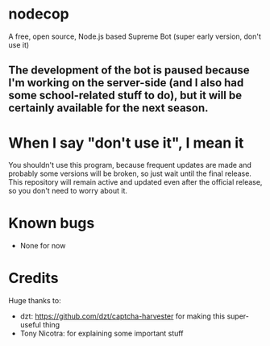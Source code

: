 # nodecop
A free, open source, Node.js based Supreme Bot (super early version, don't use it)

## The development of the bot is paused because I'm working on the server-side (and I also had some school-related stuff to do), but it will be certainly available for the next season.

# When I say "don't use it", I mean it
You shouldn't use this program, because frequent updates are made and probably some versions will be broken, so just wait until the final release. 
This repository will remain active and updated even after the official release, so you don't need to worry about it.

#  Known bugs
- None for now

# Credits
Huge thanks to:
- dzt: https://github.com/dzt/captcha-harvester for making this super-useful thing
- Tony Nicotra: for explaining some important stuff

